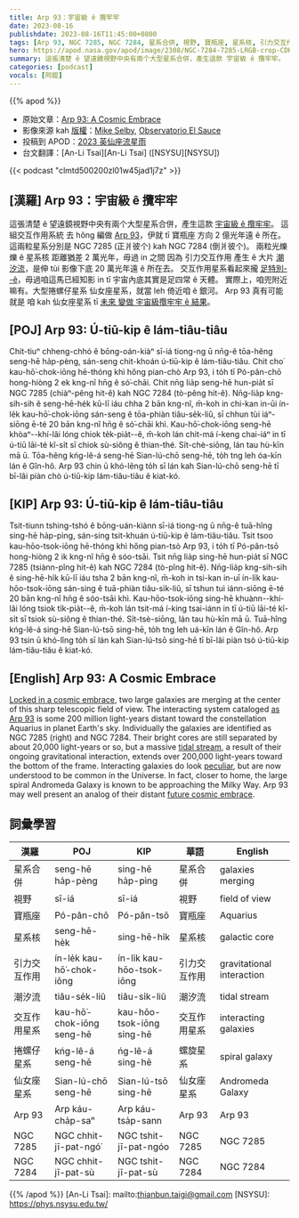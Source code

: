 ```yaml
---
title: Arp 93：宇宙級 ê 攬牢牢
date: 2023-08-16
publishdate: 2023-08-16T11:45:00+0800
tags: [Arp 93, NGC 7285, NGC 7284, 星系合併, 視野, 寶瓶座, 星系核, 引力交互作用, 潮汐流, 交互作用星系, 捲螺仔星系, 仙女座星系]
hero: https://apod.nasa.gov/apod/image/2308/NGC-7284-7285-LRGB-crop-CDK-1000-7-August-2023x1024.jpg
summary: 這張清楚 ê 望遠鏡視野中央有兩个大型星系合併，產生這款 宇宙級 ê 攬牢牢。
categories: [podcast]
vocals: [阿錕]
---
```


{{% apod %}}

- 原始文章：[Arp 93: A Cosmic Embrace](https://apod.nasa.gov/apod/ap230816.html)
- 影像來源 kah [版權][copyright]：[Mike Selby](https://www.facebook.com/masterdarksastro/), [Observatorio El Sauce](https://obstech.cl/)
- 投稿到 APOD：[2023 英仙座流星雨](https://www.facebook.com/media/set/?set=a.278469731548278&type=3)
- 台文翻譯：[An-Li Tsai][An-Li Tsai] ([NSYSU][NSYSU])

{{< podcast "clmtd500200zl01w45jad1j7z" >}}

## [漢羅] Arp 93：宇宙級 ê 攬牢牢
這張清楚 ê 望遠鏡視野中央有兩个大型星系合併，產生這款 [宇宙級 ê 攬牢牢][Locked in a cosmic embrace]。
這組交互作用系統 去 hŏng 編做 [Arp 93][as Arp 93]，伊就 tī 寶瓶座 方向 2 億光年遠 ê 所在。
這兩粒星系分別是 NGC 7285 (正爿彼个) kah NGC 7284 (倒爿彼个)。
兩粒光爍爍 ê 星系核 距離猶差 2 萬光年，毋過 in 之間 因為 引力交互作用 產生 ê 大片 [潮汐流][tidal stream]，是伸 tùi 影像下底 20 萬光年遠 ê 所在去。
交互作用星系看起來攏 [足特別--ê][peculiar]，毋過咱這馬已經知影 in tī 宇宙內底其實是足四常 ê 天體。
實際上，咱兜附近嘛有。大型捲螺仔星系 仙女座星系，就當 leh 倚近咱 ê 銀河。
Arp 93 真有可能就是 咱 kah 仙女座星系 tī [未來 變做 宇宙級攬牢牢 ê 結果][future cosmic embrace]。

## [POJ] Arp 93: Ú-tiū-kip ê lám-tiâu-tiâu
Chit-tiuⁿ chheng-chhó ê bōng-oán-kiàⁿ sī-iá tiong-ng ū nn̄g-ê tōa-hêng seng-hē ha̍p-pèng, sán-seng chit-khoán ú-tiū-kip ê lám-tiâu-tiâu.
Chit cho͘ kau-hō͘-chok-iōng hē-thóng khì hőng pian-chò Arp 93, i to̍h tī Pó-pân-chō hong-hiòng 2 ek kng-nî hn̄g ê só͘-chāi.
Chit nn̄g lia̍p seng-hē hun-pia̍t sī NGC 7285 (chiàⁿ-pêng hit-ê) kah NGC 7284 (tò-pêng hit-ê).
Nn̄g-lia̍p kng-sih-sih ê seng-hē-he̍k kū-lī iáu chha 2 bān kng-nî, m̄-koh in chi-kan in-ūi ín-le̍k kau-hō͘-chok-iōng sán-seng ê tōa-phiàn tiâu-se̍k-liû, sī chhun tùi iáⁿ-siōng ē-té 20 bān kng-nî hn̄g ê só͘-chāi khì.
Kau-hō͘-chok-iōng seng-hē khòaⁿ--khí-lâi lóng chiok te̍k-pia̍t--ê, m̄-koh lán chit-má í-keng chai-iáⁿ in tī ú-tiū lāi-té kî-si̍t sī chiok sù-siông ê thian-thé.
Si̍t-chè-siōng, lán tau hù-kīn mā ū.
Tōa-hêng kńg-lê-á seng-hē Sian-lú-chō seng-hē, to̍h tng leh óa-kīn lán ê Gîn-hô.
Arp 93 chin ū khó-lêng to̍h sī lán kah Sian-lú-chō seng-hē tī bī-lâi piàn chò ú-tiū-kip lám-tiâu-tiâu ê kiat-kó.

## [KIP] Arp 93: Ú-tiū-kip ê lám-tiâu-tiâu
Tsit-tiunn tshing-tshó ê bōng-uán-kiànn sī-iá tiong-ng ū nn̄g-ê tuā-hîng sing-hē ha̍p-pìng, sán-sing tsit-khuán ú-tiū-kip ê lám-tiâu-tiâu.
Tsit tsoo kau-hōo-tsok-iōng hē-thóng khì hőng pian-tsò Arp 93, i to̍h tī Pó-pân-tsō hong-hiòng 2 ik kng-nî hn̄g ê sóo-tsāi.
Tsit nn̄g lia̍p sing-hē hun-pia̍t sī NGC 7285 (tsiànn-pîng hit-ê) kah NGC 7284 (tò-pîng hit-ê).
Nn̄g-lia̍p kng-sih-sih ê sing-hē-hi̍k kū-lī iáu tsha 2 bān kng-nî, m̄-koh in tsi-kan in-uī ín-li̍k kau-hōo-tsok-iōng sán-sing ê tuā-phiàn tiâu-si̍k-liû, sī tshun tuì iánn-siōng ē-té 20 bān kng-nî hn̄g ê sóo-tsāi khì.
Kau-hōo-tsok-iōng sing-hē khuànn--khí-lâi lóng tsiok ti̍k-pia̍t--ê, m̄-koh lán tsit-má í-king tsai-iánn in tī ú-tiū lāi-té kî-si̍t sī tsiok sù-siông ê thian-thé.
Si̍t-tsè-siōng, lán tau hù-kīn mā ū.
Tuā-hîng kńg-lê-á sing-hē Sian-lú-tsō sing-hē, to̍h tng leh uá-kīn lán ê Gîn-hô.
Arp 93 tsin ū khó-lîng to̍h sī lán kah Sian-lú-tsō sing-hē tī bī-lâi piàn tsò ú-tiū-kip lám-tiâu-tiâu ê kiat-kó.

## [English] Arp 93: A Cosmic Embrace
[Locked in a cosmic embrace][Locked in a cosmic embrace], two large galaxies are merging at the center of this sharp telescopic field of view.
The interacting system cataloged [as Arp 93][as Arp 93] is some 200 million light-years distant toward the constellation Aquarius in planet Earth's sky.
Individually the galaxies are identified as NGC 7285 (right) and NGC 7284.
Their bright cores are still separated by about 20,000 light-years or so, but a massive [tidal stream][tidal stream], a result of their ongoing gravitational interaction, extends over 200,000 light-years toward the bottom of the frame.
Interacting galaxies do look [peculiar][peculiar], but are now understood to be common in the Universe.
In fact, closer to home, the large spiral Andromeda Galaxy is known to be approaching the Milky Way.
Arp 93 may well present an analog of their distant [future cosmic embrace][future cosmic embrace].

## 詞彙學習

|漢羅|POJ|KIP|華語|English|
|-|-|-|-|-|
|星系合併|seng-hē ha̍p-pèng|sing-hē ha̍p-pìng|星系合併|galaxies merging|
|視野|sī-iá|sī-iá|視野|field of view|
|寶瓶座|Pó-pân-chō|Pó-pân-tsō|寶瓶座|Aquarius|
|星系核|seng-hē-he̍k|sing-hē-hi̍k|星系核|galactic core|
|引力交互作用|ín-le̍k kau-hō͘-chok-iōng|ín-li̍k kau-hōo-tsok-iōng|引力交互作用|gravitational interaction|
|潮汐流|tiâu-se̍k-liû|tiâu-si̍k-liû|潮汐流|tidal stream|
|交互作用星系|kau-hō͘-chok-iōng seng-hē|kau-hōo-tsok-iōng sing-hē|交互作用星系|interacting galaxies|
|捲螺仔星系|kńg-lê-á seng-hē|ńg-lê-á sing-hē|螺旋星系|spiral galaxy|
|仙女座星系|Sian-lú-chō seng-hē|Sian-lú-tsō sing-hē|仙女座星系|Andromeda Galaxy|
|Arp 93|Arp káu-cha̍p-saⁿ|Arp káu-tsa̍p-sann|Arp 93|Arp 93|
|NGC 7285|NGC chhit-jī-pat-ngó͘|NGC tshit-jī-pat-ngóo|NGC 7285|NGC 7285|
|NGC 7284|NGC chhit-jī-pat-sù|NGC tshit-jī-pat-sù|NGC 7284|NGC 7284|

{{% /apod %}}
[An-Li Tsai]: mailto:thianbun.taigi@gmail.com
[NSYSU]: https://phys.nsysu.edu.tw/

[copyright]: https://apod.nasa.gov/apod/fap/lib/about_apod.html#srapply
[License]: https://creativecommons.org/licenses/by/2.0/

[Locked in a cosmic embrace]:https://throughlightandtime.com/ngc-7284-7285-lrgb-crop-cdk-1000-7-august-2023/
[as Arp 93]:https://iopscience.iop.org/article/10.3847/2515-5172/ac9d3e
[tidal stream]:https://apod.nasa.gov/apod/ap150201.html
[peculiar]:http://nedwww.ipac.caltech.edu/level5/Arp/frames.html
[future cosmic embrace]:https://science.nasa.gov/science-news/science-at-nasa/2012/31may_andromeda/
